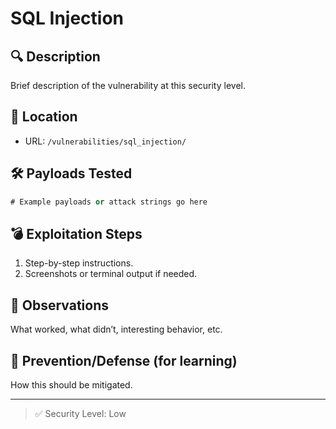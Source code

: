 # SQL Injection

## 🔍 Description
Brief description of the vulnerability at this security level.

## 🧭 Location
- URL: `/vulnerabilities/sql_injection/`

## 🛠️ Payloads Tested

```sql
# Example payloads or attack strings go here
```

## 💣 Exploitation Steps
1. Step-by-step instructions.
2. Screenshots or terminal output if needed.

## 🧪 Observations
What worked, what didn’t, interesting behavior, etc.

## 🔐 Prevention/Defense (for learning)
How this should be mitigated.

---

> ✅ Security Level: Low
